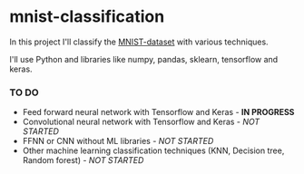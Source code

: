 # mnist-classification

In this project I'll classify the [MNIST-dataset](https://keras.io/api/datasets/mnist/) with various techniques.

I'll use Python and libraries like numpy, pandas, sklearn, tensorflow and keras.

### TO DO
* Feed forward neural network with Tensorflow and Keras - **IN PROGRESS**
* Convolutional neural network with Tensorflow and Keras - *NOT STARTED*
* FFNN or CNN without ML libraries - *NOT STARTED*
* Other machine learning classification techniques (KNN, Decision tree, Random forest) - *NOT STARTED*
